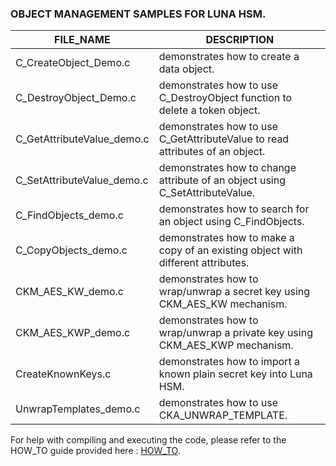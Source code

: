 ### OBJECT MANAGEMENT SAMPLES FOR LUNA HSM.

| FILE_NAME | DESCRIPTION |
| --- | --- |
| C_CreateObject_Demo.c | demonstrates how to create a data object. |
| C_DestroyObject_Demo.c | demonstrates how to use C_DestroyObject function to delete a token object. |
| C_GetAttributeValue_demo.c | demonstrates how to use C_GetAttributeValue to read attributes of an object. |
| C_SetAttributeValue_demo.c | demonstrates how to change attribute of an object using C_SetAttributeValue. |
| C_FindObjects_demo.c | demonstrates how to search for an object using C_FindObjects. |
| C_CopyObjects_demo.c | demonstrates how to make a copy of an existing object with different attributes. |
| CKM_AES_KW_demo.c | demonstrates how to wrap/unwrap a secret key using CKM_AES_KW mechanism. |
| CKM_AES_KWP_demo.c | demonstrates how to wrap/unwrap a private key using CKM_AES_KWP mechanism. | 
| CreateKnownKeys.c | demonstrates how to import a known plain secret key into Luna HSM. |
| UnwrapTemplates_demo.c | demonstrates how to use CKA_UNWRAP_TEMPLATE. |

For help with compiling and executing the code, please refer to the HOW_TO guide provided here : [HOW_TO](/C_Samples/HOW_TO.md).
